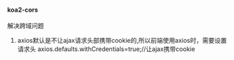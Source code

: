 #### koa2-cors
解决跨域问题
1. axios默认是不让ajax请求头部携带cookie的,所以前端使用axios时，需要设置请求头 axios.defaults.withCredentials=true;//让ajax携带cookie
